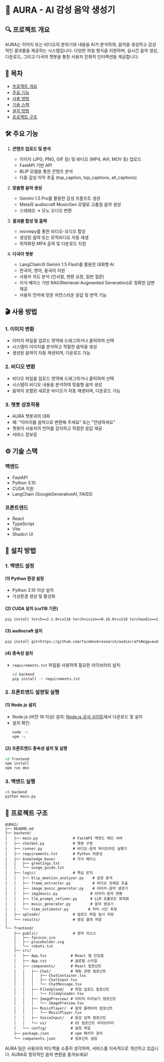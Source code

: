 # 🎵 AURA - AI 감성 음악 생성기

## 🔍 프로젝트 개요
AURA는 이미지 또는 비디오의 분위기와 내용을 AI가 분석하여, 음악을 생성하고 감성적인 결과물을 제공하는 시스템입니다. 다양한 파일 형식을 지원하며, 실시간 음악 생성, 다운로드, 그리고 다국어 챗봇을 통한 사용자 친화적 인터랙션을 제공합니다.

## 📑 목차
- [프로젝트 개요](#-프로젝트-개요)
- [주요 기능](#-주요-기능)
- [사용 방법](#-사용-방법)
- [기술 스택](#-기술-스택)
- [설치 방법](#-설치-방법)
- [프로젝트 구조](#-프로젝트-구조)

## 🛠 주요 기능
1. **콘텐츠 업로드 및 분석**
   - 이미지 (JPG, PNG, GIF 등) 및 비디오 (MP4, AVI, MOV 등) 업로드
   - FastAPI 기반 API
   - BLIP 모델을 통한 콘텐츠 분석
   - 다중 감성 자막 추출 (top_caption, top_captions, all_captions)

2. **맞춤형 음악 생성**
   - Gemini 1.5 Pro를 활용한 감성 프롬프트 생성
   - Meta의 audiocraft MusicGen 모델로 고품질 음악 생성
   - 스테레오 → 모노 오디오 변환

3. **결과물 합성 및 출력**
   - moviepy를 통한 비디오-오디오 합성
   - 생성된 음악 또는 뮤직비디오 자동 재생
   - 최적화된 MP4 출력 및 다운로드 지원

4. **다국어 챗봇**
   - LangChain과 Gemini 1.5 Flash를 활용한 대화형 AI
   - 한국어, 영어, 중국어 지원
   - 사용자 의도 분석 (인사말, 변환 요청, 일반 질문)
   - 지식 베이스 기반 RAG(Retrieval-Augmented Generation)로 정확한 답변 제공
   - 사용자 언어에 맞춘 자연스러운 응답 및 번역 기능

## 🎬 사용 방법
### 1. 이미지 변환
- 이미지 파일을 업로드 영역에 드래그하거나 클릭하여 선택
- 시스템이 이미지를 분석하고 적절한 음악을 생성
- 생성된 음악이 자동 재생되며, 다운로드 가능

### 2. 비디오 변환
- 비디오 파일을 업로드 영역에 드래그하거나 클릭하여 선택
- 시스템이 비디오 내용을 분석하여 맞춤형 음악 생성
- 음악이 포함된 새로운 비디오가 자동 재생되며, 다운로드 가능

### 3. 챗봇 상호작용
- AURA 챗봇과의 대화 
- 예: "이미지를 음악으로 변환해 주세요" 또는 "안녕하세요"
- 챗봇이 사용자의 언어를 감지하고 적절한 응답 제공
- 서비스 정보등

## ⚙️ 기술 스택
### 백엔드
- FastAPI
- Python 3.10
- CUDA 지원
- LangChain (GoogleGenerativeAI, FAISS)

### 프론트엔드
- React
- TypeScript
- Vite
- Shadcn UI

## 🚀 설치 방법
### 1. 백엔드 설정
#### (1) Python 환경 설정
- Python 3.10 이상 설치
- 가상환경 생성 및 활성화

#### (2) CUDA 설치 (cu118 기준)
```bash
pip install torch==2.1.0+cu118 torchvision==0.16.0+cu118 torchaudio==2.1.0+cu118 --index-url https://download.pytorch.org/whl/cu118
```

#### (3) audiocraft 설치
```bash
pip install git+https://github.com/facebookresearch/audiocraft#egg=audiocraft
```

#### (4) 종속성 설치
- `requirements.txt` 파일을 사용하여 필요한 라이브러리 설치:
  ```bash
  cd backend
  pip install -r requirements.txt
  ```

### 2. 프론트엔드 설정및 실행
#### (1) Node.js 설치
- Node.js (버전 16 이상) 설치: [Node.js 공식 사이트](https://nodejs.org/)에서 다운로드 및 설치
- 설치 확인:
  ```bash
  node -v
  npm -v
  ```

#### (2) 프론트엔드 종속성 설치 및 실행
```bash
cd frontend
npm install
npm run dev
```

### 3. 백엔드 실행
```bash
cd backend
python main.py
```

## 📁 프로젝트 구조
```
AURA2/
├── README.md
├── backend/
│   ├── main.py                # FastAPI 백엔드 메인 서버
│   ├── chatbot.py             # 챗봇 구현
│   ├── runner.py              # 비디오-음악 파이프라인 실행기
│   ├── requirements.txt       # Python 의존성
│   ├── knowledge_base/        # 지식 베이스
│   │   ├── greetings.txt
│   │   └── usage_guide.txt
│   ├── logic/                 # 핵심 로직
│   │   ├── blip_emotion_analyzer.py    # 감정 분석
│   │   ├── frame_extractor.py          # 비디오 프레임 추출
│   │   ├── image_music_generator.py    # 이미지-음악 생성기
│   │   ├── img2music.py               # 이미지-음악 변환
│   │   ├── llm_prompt_refiner.py      # LLM 프롬프트 최적화
│   │   ├── music_generator.py         # 음악 생성기
│   │   └── time_estimator.py         # 처리 시간 추정
│   ├── uploads/               # 업로드 파일 임시 저장
│   └── results/               # 생성 결과 저장
│
└── frontend/
    ├── public/                # 정적 리소스
    │   ├── favicon.ico
    │   ├── placeholder.svg
    │   └── robots.txt
    ├── src/
    │   ├── App.tsx           # React 앱 진입점
    │   ├── App.css           # 글로벌 스타일
    │   ├── components/       # React 컴포넌트
    │   │   ├── Chat/         # 채팅 관련 컴포넌트
    │   │   │   ├── ChatContainer.tsx
    │   │   │   ├── ChatInput.tsx
    │   │   │   └── ChatMessage.tsx
    │   │   ├── FileUpload/   # 파일 업로드 컴포넌트
    │   │   │   └── FileUploader.tsx
    │   │   ├── ImagePreview/ # 이미지 미리보기 컴포넌트
    │   │   │   └── ImagePreview.tsx
    │   │   ├── MusicPlayer/  # 음악 플레이어 컴포넌트
    │   │   │   └── MusicPlayer.tsx
    │   │   ├── VoiceInput/   # 음성 입력 컴포넌트
    │   │   └── ui/           # UI 컴포넌트 라이브러리
    │   └── config/           # 설정 파일
    ├── package.json          # npm 패키지 관리
    └── components.json       # 컴포넌트 설정

```

AURA 팀은 사용자의 피드백을 소중히 생각하며, 서비스를 지속적으로 개선하고 있습니다. AURA로 창의적인 음악 변환을 즐겨보세요!

